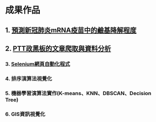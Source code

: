 # 成果作品

## 1. [**預測新冠肺炎mRNA疫苗中的鹼基降解程度**](/1.%20預測新冠肺炎mRNA疫苗中的鹼基降解程度)

## 2. [**PTT政黑板的文章爬取與資料分析**](/2.%20PTT政黑板的文章爬取與資料分析)

### 3. [**Selenium網頁自動化程式**](/3.%20Selenium網頁自動化程式)

### 4. **排序演算法視覺化**

### 5. **機器學習演算法實作(K-means、KNN、DBSCAN、Decision Tree)**

### 6. **GIS資訊視覺化**
